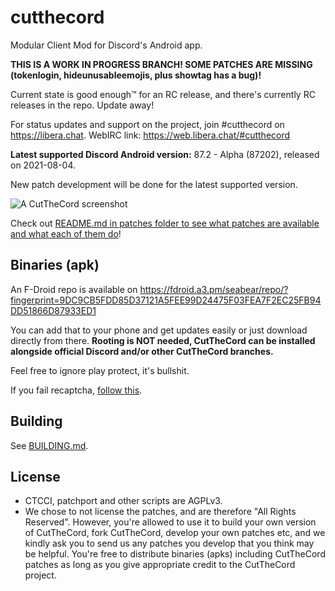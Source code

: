 # cutthecord

Modular Client Mod for Discord's Android app.

**THIS IS A WORK IN PROGRESS BRANCH! SOME PATCHES ARE MISSING (tokenlogin, hideunusableemojis, plus showtag has a bug)!**

Current state is good enough™ for an RC release, and there's currently RC releases in the repo. Update away!

For status updates and support on the project, join #cutthecord on https://libera.chat. WebIRC link: https://web.libera.chat/#cutthecord

**Latest supported Discord Android version:** 87.2 - Alpha (87202), released on 2021-08-04.

New patch development will be done for the latest supported version.

![A CutTheCord screenshot](https://elixi.re/t/m16z287iw.png)

Check out [README.md in patches folder to see what patches are available and what each of them do](patches/README.md)!

## Binaries (apk)

An F-Droid repo is available on https://fdroid.a3.pm/seabear/repo/?fingerprint=9DC9CB5FDD85D37121A5FEE99D24475F03FEA7F2EC25FB94DD51866D87933ED1

You can add that to your phone and get updates easily or just download directly from there. **Rooting is NOT needed, CutTheCord can be installed alongside official Discord and/or other CutTheCord branches.**

Feel free to ignore play protect, it's bullshit.

If you fail recaptcha, [follow this](https://gitdab.com/distok/cutthecord/issues/22#issuecomment-82).

## Building

See [BUILDING.md](BUILDING.md).

## License

- CTCCI, patchport and other scripts are AGPLv3.
- We chose to not license the patches, and are therefore "All Rights Reserved". However, you're allowed to use it to build your own version of CutTheCord, fork CutTheCord, develop your own patches etc, and we kindly ask you to send us any patches you develop that you think may be helpful. You're free to distribute binaries (apks) including CutTheCord patches as long as you give appropriate credit to the CutTheCord project.
